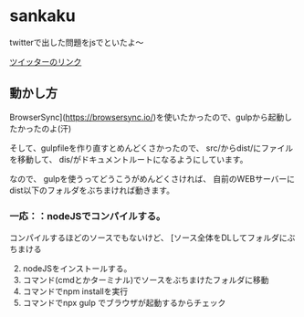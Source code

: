 # sankaku
twitterで出した問題をjsでといたよ～

[ツイッターのリンク](https://twitter.com/mdFkg6BGFNtX8n4/status/1403691222498041861?ref_src=twsrc%5Etfw)

## 動かし方

BrowserSync](https://browsersync.io/)を使いたかったので、gulpから起動したかったのよ(汗)

そして、gulpfileを作り直すとめんどくさかったので、
src/からdist/にファイルを移動して、
dis/がドキュメントルートになるようにしています。

なので、
gulpを使うってどうこうがめんどくさければ、
自前のWEBサーバーにdist以下のフォルダをぶちまければ動きます。

### 一応：：nodeJSでコンパイルする。

コンパイルするほどのソースでもないけど、
[ソース全体をDLしてフォルダにぶちまける

2. nodeJSをインストールする。
3. コマンド(cmdとかターミナル)でソースをぶちまけたフォルダに移動
4. コマンドでnpm installを実行
5. コマンドでnpx gulp でブラウザが起動するからチェック
